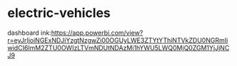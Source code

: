 # electric-vehicles

dashboard ink:https://app.powerbi.com/view?r=eyJrIjoiNGExNDJiYzgtNzgwZi00OGUyLWE3ZTYtYThiNTVkZDU0NGRmIiwidCI6ImM2ZTU0OWIzLTVmNDUtNDAzMi1hYWU5LWQ0MjQ0ZGM1YjJjNCJ9
